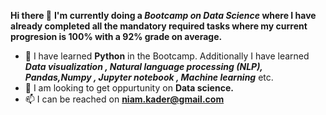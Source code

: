  **Hi there 👋**
   **I'm currently doing a ***_Bootcamp_ on _Data Science_*** where I have already completed all the mandatory required tasks where my current progresion is 100% with a 92% grade on average.**
- 🌱 I have learned **Python** in the Bootcamp. Additionally I have learned **_Data visualization , Natural language processing (NLP), Pandas,Numpy , Jupyter notebook , Machine learning_** etc.
- 👯 I am looking to get oppurtunity on **Data science.** 
- 📫 I can be reached on **niam.kader@gmail.com**
